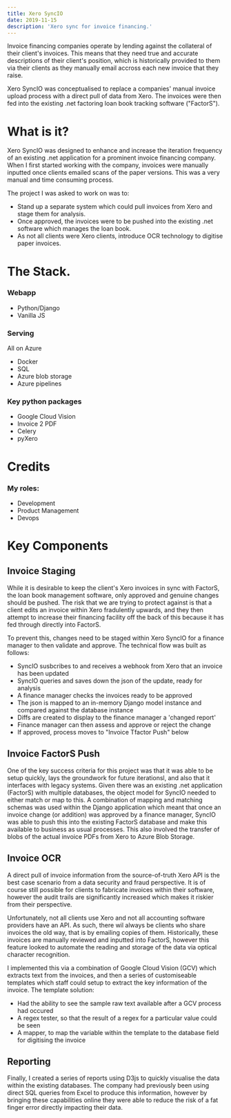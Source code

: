 ```yaml
---
title: Xero SyncIO
date: 2019-11-15
description: 'Xero sync for invoice financing.'
---
```

Invoice financing companies operate by lending against the collateral of their client's invoices.
This means that they need true and accurate descriptions of their client's position, which is historically
provided to them via their clients as they manually email accross each new invoice that they raise.

Xero SyncIO was conceptualised to replace a companies' manual invoice upload process with a direct pull of data from
Xero.  The invoices were then fed into the existing .net factoring loan book tracking software ("FactorS").

# What is it?
Xero SyncIO was designed to enhance and increase the iteration frequency of an existing .net application for a prominent invoice financing company.
When I first started working with the company, invoices were manually inputted once clients emailed scans of the paper versions.  This was a 
very manual and time consuming process.

The project I was asked to work on was to:
- Stand up a separate system which could pull invoices from Xero and stage them for analysis.
- Once approved, the invoices were to be pushed into the existing .net software which manages the loan book.
- As not all clients were Xero clients, introduce OCR technology to digitise paper invoices.

# The Stack.
### Webapp
- Python/Django
- Vanilla JS

### Serving
All on Azure
- Docker
- SQL
- Azure blob storage
- Azure pipelines

### Key python packages
- Google Cloud Vision
- Invoice 2 PDF
- Celery
- pyXero

# Credits
### My roles:
- Development
- Product Management
- Devops

# Key Components
## Invoice Staging
While it is desirable to keep the client's Xero invoices in sync with FactorS, the loan book management software, only approved and genuine changes
should be pushed.  The risk that we are trying to protect against is that a client edits an invoice within Xero fradulently upwards, 
and they then attempt to increase their financing facility off the back of this because it has fed through directly into FactorS.

To prevent this, changes need to be staged within Xero SyncIO for a finance manager to then validate and approve.  The technical flow was built as follows:
- SyncIO susbcribes to and receives a webhook from Xero that an invoice has been updated
- SyncIO queries and saves down the json of the update, ready for analysis
- A finance manager checks the invoices ready to be approved
- The json is mapped to an in-memory Django model instance and compared against the database instance
- Diffs are created to display to the finance manager a 'changed report'
- Finance manager can then assess and approve or reject the change
- If approved, process moves to "Invoice Tfactor Push" below

## Invoice FactorS Push
One of the key success criteria for this project was that it was able to be setup quickly, lays the groundwork for future iterationsl, and also that
it interfaces with legacy systems.  Given there was an existing .net application (FactorS) with multiple databases, the object model for SyncIO 
needed to either match or map to this.  A combination of mapping and matching schemas was used within the Django application which meant that once
an invoice change (or addition) was approved by a finance manager, SyncIO was able to push this into the existing FactorS database and make this
available to business as usual processes.  This also involved the transfer of blobs of the actual invoice PDFs from Xero to Azure Blob Storage.

## Invoice OCR
A direct pull of invoice information from the source-of-truth Xero API is the best case scenario from a data security and fraud perspective.
It is of course still possible for clients to fabricate invoices within their software, however the audit trails are significantly increased
which makes it riskier from their perspective.

Unfortunately, not all clients use Xero and not all accounting software providers have an API.  As such, there wil always be clients who share
invoices the old way, that is by emailing copies of them.  Historically, these invoices are manually reviewed and inputted into FactorS, however
this feature looked to automate the reading and storage of the data via optical character recognition.

I implemented this via a combination of Google Cloud Vision (GCV) which extracts text from the invoices, and then a series of customiseable templates 
which staff could setup to extract the key information of the invoice.  The template solution:
- Had the ability to see the sample raw text available after a GCV process had occured
- A regex tester, so that the result of a regex for a particular value could be seen
- A mapper, to map the variable within the template to the database field for digitising the invoice

## Reporting
Finally, I created a series of reports using D3js to quickly visualise the data within the existing databases.  The company had previously been using
direct SQL queries from Excel to produce this information, however by bringing these capabilities online they were able to reduce the risk of 
a fat finger error directly impacting their data.

  